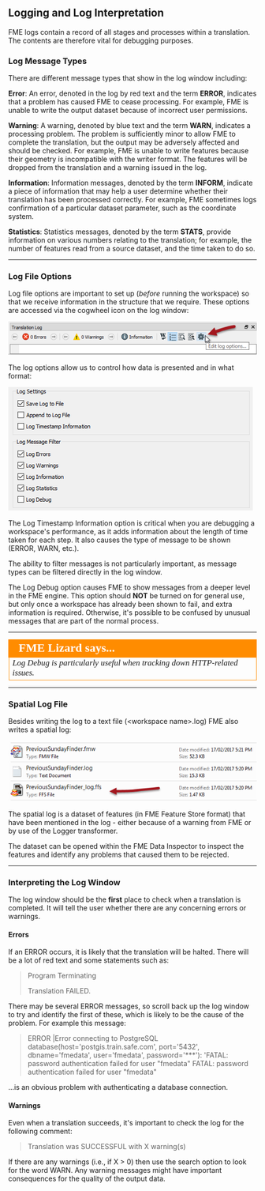 ## Logging and Log Interpretation ##
FME logs contain a record of all stages and processes within a translation. The contents are therefore vital for debugging purposes.

### Log Message Types ###

There are different message types that show in the log window including:

**Error**: An error, denoted in the log by red text and the term **ERROR**, indicates that a problem has caused FME to cease processing. For example, FME is unable to write the output dataset because of incorrect user permissions.

**Warning**: A warning, denoted by blue text and the term **WARN**, indicates a processing problem. The problem is sufficiently minor to allow FME to complete the translation, but the output may be adversely affected and should be checked. For example, FME is unable to write features because their geometry is incompatible with the writer format. The features will be dropped from the translation and a warning issued in the log.

**Information**: Information messages, denoted by the term **INFORM**, indicate a piece of information that may help a user determine whether their translation has been processed correctly. For example, FME sometimes logs confirmation of a particular dataset parameter, such as the coordinate system.

**Statistics**: Statistics messages, denoted by the term **STATS**, provide information on various numbers relating to the translation; for example, the number of features read from a source dataset, and the time taken to do so.

---

### Log File Options ###

Log file options are important to set up (*before* running the workspace) so that we receive information in the structure that we require. These options are accessed via the cogwheel icon on the log window:

![](./Images/Img5.046.LogOptionsButton.png)

The log options allow us to control how data is presented and in what format:

![](./Images/Img5.047.LogGeneralSettings.png)

The Log Timestamp Information option is critical when you are debugging a workspace's performance, as it adds information about the length of time taken for each step. It also causes the type of message to be shown (ERROR, WARN, etc.).

The ability to filter messages is not particularly important, as message types can be filtered directly in the log window.

The Log Debug option causes FME to show messages from a deeper level in the FME engine. This option should **NOT** be turned on for general use, but only once a workspace has already been shown to fail, and extra information is required. Otherwise, it's possible to be confused by unusual messages that are part of the normal process.

---

<!--Person X Says Section-->

<table style="border-spacing: 0px">
<tr>
<td style="vertical-align:middle;background-color:darkorange;border: 2px solid darkorange">
<i class="fa fa-quote-left fa-lg fa-pull-left fa-fw" style="color:white;padding-right: 12px;vertical-align:text-top"></i>
<span style="color:white;font-size:x-large;font-weight: bold;font-family:serif">FME Lizard says...</span>
</td>
</tr>

<tr>
<td style="border: 1px solid darkorange">
<span style="font-family:serif; font-style:italic; font-size:larger">
Log Debug is particularly useful when tracking down HTTP-related issues.
</span>
</td>
</tr>
</table>

---

### Spatial Log File ###

Besides writing the log to a text file (&lt;workspace name&gt;.log) FME also writes a spatial log:

![](./Images/Img5.048.SpatialLogFile.png)

The spatial log is a dataset of features (in FME Feature Store format) that have been mentioned in the log - either because of a warning from FME or by use of the Logger transformer.

The dataset can be opened within the FME Data Inspector to inspect the features and identify any problems that caused them to be rejected.

---

### Interpreting the Log Window ###

The log window should be the **first** place to check when a translation is completed. It will tell the user whether there are any concerning errors or warnings.


#### Errors ####
If an ERROR occurs, it is likely that the translation will be halted. There will be a lot of red text and some  statements such as:

> Program Terminating
>
> Translation FAILED.

There may be several ERROR messages, so scroll back up the log window to try and identify the first of these, which is likely to be the cause of the problem. For example this message:

> ERROR |Error connecting to PostgreSQL database(host='postgis.train.safe.com', port='5432', dbname='fmedata', user='fmedata', password='***'): 'FATAL:  password authentication failed for user "fmedata"
FATAL:  password authentication failed for user "fmedata"

...is an obvious problem with authenticating a database connection.


#### Warnings ####
Even when a translation succeeds, it's important to check the log for the following comment:

> Translation was SUCCESSFUL with X warning(s)

If there are any warnings (i.e., if X > 0) then use the search option to look for the word WARN. Any warning messages might have important consequences for the quality of the output data.

